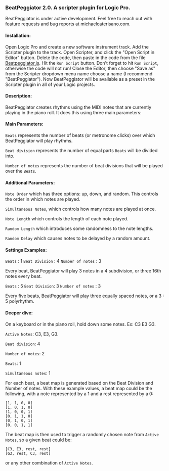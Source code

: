 ### BeatPeggiator 2.0. A scripter plugin for Logic Pro.

BeatPeggiator is under active development. Feel free to reach out with feature requests and bug reports at michaelcaterisano.com.

#### Installation:

Open Logic Pro and create a new software instrument track. Add the Scripter plugin to the track. Open Scripter, and click the "Open Script in Editor" button. Delete the code, then paste in the code from the file [Beatpeggiator.js](https://github.com/michaelcaterisano/BeatPeggiator/blob/master/BeatPeggiator.js). Hit the `Run Script` button. Don't forget to hit `Run Script`, otherwise the code will not run! Close the Editor, then choose "Save as" from the Scripter dropdown menu name choose a name (I recommend "BeatPeggiator"). Now BeatPeggiator will be available as a preset in the Scripter plugin in all of your Logic projects.

#### Description:

BeatPeggiator creates rhythms using the MIDI notes that are currently playing in the piano roll. It does this using three main parameters:

#### Main Parameters:

`Beats` represents the number of beats (or metronome clicks) over which BeatPeggiator will play rhythms.

`Beat division` represents the number of equal parts `Beats` will be divided into.

`Number of notes` represents the number of beat divisions that will be played over the `Beats`.

#### Additional Parameters:

`Note Order` which has three options: up, down, and random. This controls the order in which notes are played.

`Simultaneous Notes`, which controls how many notes are played at once.

`Note Length` which controls the length of each note played.

`Random Length` which introduces some randomness to the note lengths.

`Random Delay` which causes notes to be delayed by a random amount.

#### Settings Examples:

`Beats` : 1
`Beat Division` : 4
`Number of notes` : 3

Every beat, BeatPeggiator will play 3 notes in a 4 subdivision, or three 16th notes every beat.

`Beats` : 5
`Beat Division`: 3
`Number of notes` : 3

Every five beats, BeatPeggiator will play three equally spaced notes, or a 3 : 5 polyrhythm.

#### Deeper dive:

On a keyboard or in the piano roll, hold down some notes. Ex: C3 E3 G3.

`Active Notes`: C3, E3, G3.

`Beat division`: 4

`Number of notes`: 2

`Beats`: 1

`Simultaneous notes`: 1

For each beat, a beat map is generated based on the Beat Division and Number of notes. With these example values, a beat map could be the following, with a note represented by a 1 and a rest represented by a 0:

```
[1, 1, 0, 0]
[1, 0, 1, 0]
[1, 0, 0, 1]
[0, 1, 1, 0]
[0, 1, 0, 1]
[0, 0, 1, 1]
```

The beat map is then used to trigger a randomly chosen note from `Active Notes`, so a given beat could be:

```
[C3, E3, rest, rest]
[G3, rest, C3, rest]
```

or any other combination of `Active Notes`.
